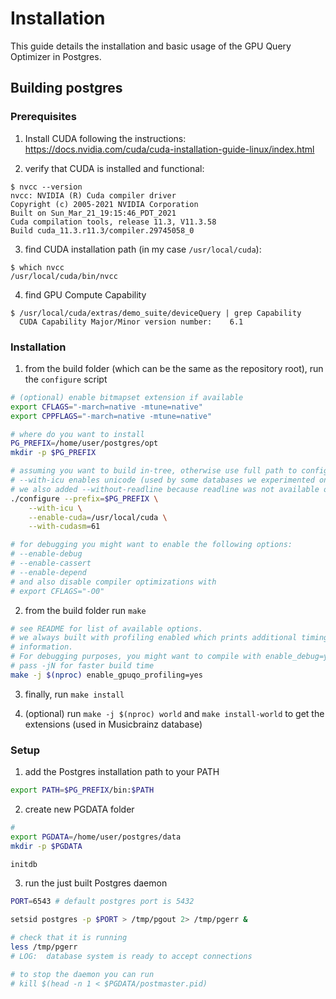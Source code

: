 # Installation

This guide details the installation and basic usage of the GPU Query Optimizer in Postgres.

## Building postgres

### Prerequisites

1. Install CUDA following the instructions: https://docs.nvidia.com/cuda/cuda-installation-guide-linux/index.html

2. verify that CUDA is installed and functional:
```
$ nvcc --version
nvcc: NVIDIA (R) Cuda compiler driver
Copyright (c) 2005-2021 NVIDIA Corporation
Built on Sun_Mar_21_19:15:46_PDT_2021
Cuda compilation tools, release 11.3, V11.3.58
Build cuda_11.3.r11.3/compiler.29745058_0
```

3. find CUDA installation path (in my case `/usr/local/cuda`):
```
$ which nvcc
/usr/local/cuda/bin/nvcc
```

4. find GPU Compute Capability
```
$ /usr/local/cuda/extras/demo_suite/deviceQuery | grep Capability
  CUDA Capability Major/Minor version number:    6.1
```

### Installation
1. from the build folder (which can be the same as the repository root),
    run the `configure` script
```bash
# (optional) enable bitmapset extension if available
export CFLAGS="-march=native -mtune=native"
export CPPFLAGS="-march=native -mtune=native"

# where do you want to install
PG_PREFIX=/home/user/postgres/opt
mkdir -p $PG_PREFIX

# assuming you want to build in-tree, otherwise use full path to configure
# --with-icu enables unicode (used by some databases we experimented on)
# we also added --without-readline because readline was not available on our machine
./configure --prefix=$PG_PREFIX \
    --with-icu \
    --enable-cuda=/usr/local/cuda \
    --with-cudasm=61

# for debugging you might want to enable the following options:
# --enable-debug
# --enable-cassert
# --enable-depend
# and also disable compiler optimizations with
# export CFLAGS="-O0"
```

2. from the build folder run `make`
```bash
# see README for list of available options.
# we always built with profiling enabled which prints additional timing
# information.
# For debugging purposes, you might want to compile with enable_debug=yes
# pass -jN for faster build time
make -j $(nproc) enable_gpuqo_profiling=yes
```

3. finally, run `make install`

4. (optional) run `make -j $(nproc) world` and `make install-world` to get
    the extensions (used in Musicbrainz database)

### Setup
1. add the Postgres installation path to your PATH
```bash
export PATH=$PG_PREFIX/bin:$PATH
```

2. create new PGDATA folder
```bash
#
export PGDATA=/home/user/postgres/data
mkdir -p $PGDATA

initdb
```

3. run the just built Postgres daemon
```bash
PORT=6543 # default postgres port is 5432

setsid postgres -p $PORT > /tmp/pgout 2> /tmp/pgerr &

# check that it is running
less /tmp/pgerr
# LOG:  database system is ready to accept connections

# to stop the daemon you can run
# kill $(head -n 1 < $PGDATA/postmaster.pid)
```
